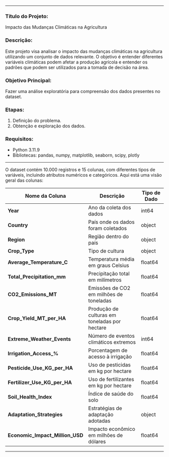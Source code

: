 
---

### **Título do Projeto:**
Impacto das Mudanças Climáticas na Agricultura

### **Descrição:**
Este projeto visa analisar o impacto das mudanças climáticas na agricultura utilizando um conjunto de dados relevante. O objetivo é entender diferentes variáveis climáticas podem afetar a produção agrícola e entender os padrões que podem ser utilizados para a tomada de decisão na área.

### **Objetivo Principal:**
Fazer uma análise exploratória para compreensão dos dados presentes no dataset.

### **Etapas:**
1. Definição do problema.
2. Obtenção e exploração dos dados.

### **Requisitos:**
- Python 3.11.9
- Bibliotecas: pandas, numpy, matplotlib, seaborn, scipy, plotly

---

O dataset contém 10.000 registros e 15 colunas, com diferentes tipos de variáveis, incluindo atributos numéricos e categóricos. Aqui está uma visão geral das colunas:

| **Nome da Coluna**               | **Descrição**                                    | **Tipo de Dado** |
|----------------------------------|--------------------------------------------------|------------------|
| **Year**                         | Ano da coleta dos dados                          | int64            |
| **Country**                      | País onde os dados foram coletados               | object           |
| **Region**                       | Região dentro do país                            | object           |
| **Crop_Type**                    | Tipo de cultura                                  | object           |
| **Average_Temperature_C**        | Temperatura média em graus Celsius               | float64          |
| **Total_Precipitation_mm**       | Precipitação total em milímetros                 | float64          |
| **CO2_Emissions_MT**             | Emissões de CO2 em milhões de toneladas          | float64          |
| **Crop_Yield_MT_per_HA**         | Produção de culturas em toneladas por hectare    | float64          |
| **Extreme_Weather_Events**       | Número de eventos climáticos extremos            | int64            |
| **Irrigation_Access_%**          | Porcentagem de acesso à irrigação                | float64          |
| **Pesticide_Use_KG_per_HA**      | Uso de pesticidas em kg por hectare              | float64          |
| **Fertilizer_Use_KG_per_HA**     | Uso de fertilizantes em kg por hectare           | float64          |
| **Soil_Health_Index**            | Índice de saúde do solo                          | float64          |
| **Adaptation_Strategies**        | Estratégias de adaptação adotadas                | object           |
| **Economic_Impact_Million_USD**  | Impacto econômico em milhões de dólares          | float64          |

---